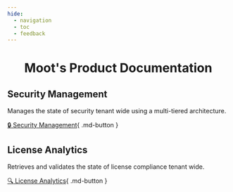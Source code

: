 ```yaml
---
hide:
  - navigation
  - toc
  - feedback
---
```


<h1 align="center">Moot's Product Documentation</h1>

## Security Management

Manages the state of security tenant wide using a multi-tiered architecture.

[:lock: Security Management](Security-Management/index.md){ .md-button }

## License Analytics

Retrieves and validates the state of license compliance tenant wide.

[:mag: License Analytics](License-Analytics/index.md){ .md-button }
